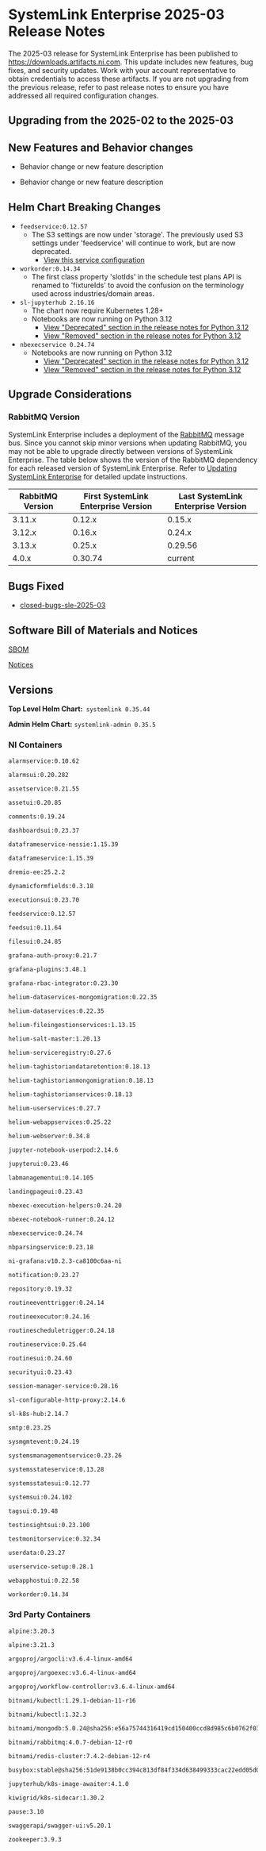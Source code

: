 # SystemLink Enterprise 2025-03 Release Notes

The 2025-03 release for SystemLink Enterprise has been
published to <https://downloads.artifacts.ni.com>. This update includes new
features, bug fixes, and security updates. Work with your account representative
to obtain credentials to access these artifacts. If you are not upgrading from
the previous release, refer to past release notes to ensure you have addressed
all required configuration changes.

## Upgrading from the 2025-02 to the 2025-03

<!-- Optional section to include comments and instructions needed to successfully upgrade from the previous release to the current release. If the only changes needed are already captured in Helm Chart Breaking Changes, this section is not needed. -->

## New Features and Behavior changes

- Behavior change or new feature description

- Behavior change or new feature description

## Helm Chart Breaking Changes

- `feedservice:0.12.57`
  - The S3 settings are now under 'storage'. The previously used S3 settings under 'feedservice' will continue to work, but are now deprecated.
    - [View this service configuration](https://github.com/ni/install-systemlink-enterprise/blob/2025-03/getting-started/templates/systemlink-values.yaml#L850)
- `workorder:0.14.34`
  - The first class property 'slotIds' in the schedule test plans API is renamed to 'fixtureIds' to avoid the confusion on the terminology used across industries/domain areas.
- `sl-jupyterhub 2.16.16`
  - The chart now require Kubernetes 1.28+
  - Notebooks are now running on Python 3.12
    - [View "Deprecated" section in the release notes for Python 3.12](https://docs.python.org/3.12/whatsnew/3.12.html#deprecated)
    - [View "Removed" section in the release notes for Python 3.12](https://docs.python.org/3.12/whatsnew/3.12.html#removed)
- `nbexecservice 0.24.74`
  - Notebooks are now running on Python 3.12
    - [View "Deprecated" section in the release notes for Python 3.12](https://docs.python.org/3.12/whatsnew/3.12.html#deprecated)
    - [View "Removed" section in the release notes for Python 3.12](https://docs.python.org/3.12/whatsnew/3.12.html#removed)

## Upgrade Considerations

### RabbitMQ Version

SystemLink Enterprise includes a deployment of the
[RabbitMQ](https://www.rabbitmq.com/) message bus. Since you cannot skip minor
versions when updating RabbitMQ, you may not be able to upgrade directly between
versions of SystemLink Enterprise. The table below shows the version of the
RabbitMQ dependency for each released version of SystemLink Enterprise. Refer to
[Updating SystemLink Enterprise](https://www.ni.com/docs/en-US/bundle/systemlink-enterprise/page/updating-systemlink-enterprise.html)
for detailed update instructions.

| RabbitMQ Version | First SystemLink Enterprise Version | Last SystemLink Enterprise Version |
| ---------------- | ----------------------------------- | ---------------------------------- |
| 3.11.x           | 0.12.x                              | 0.15.x                             |
| 3.12.x           | 0.16.x                              | 0.24.x                             |
| 3.13.x           | 0.25.x                              | 0.29.56                            |
| 4.0.x            | 0.30.74                             | current                            |

## Bugs Fixed

- [closed-bugs-sle-2025-03](https://github.com/ni/install-systemlink-enterprise/tree/2025-03/release-notes/2025-03/closed-bugs-sle-2025-03.xlsx)

## Software Bill of Materials and Notices

[SBOM](https://github.com/ni/install-systemlink-enterprise/tree/2025-03/release-notes/2025-03/sbom)

[Notices](https://github.com/ni/install-systemlink-enterprise/tree/2025-03/release-notes/2025-03/notices)

## Versions

**Top Level Helm Chart:** `systemlink 0.35.44`

**Admin Helm Chart:** `systemlink-admin 0.35.5`

### NI Containers

```text
alarmservice:0.10.62

alarmsui:0.20.282

assetservice:0.21.55

assetui:0.20.85

comments:0.19.24

dashboardsui:0.23.37

dataframeservice-nessie:1.15.39

dataframeservice:1.15.39

dremio-ee:25.2.2

dynamicformfields:0.3.18

executionsui:0.23.70

feedservice:0.12.57

feedsui:0.11.64

filesui:0.24.85

grafana-auth-proxy:0.21.7

grafana-plugins:3.48.1

grafana-rbac-integrator:0.23.30

helium-dataservices-mongomigration:0.22.35

helium-dataservices:0.22.35

helium-fileingestionservices:1.13.15

helium-salt-master:1.20.13

helium-serviceregistry:0.27.6

helium-taghistoriandataretention:0.18.13

helium-taghistorianmongomigration:0.18.13

helium-taghistorianservices:0.18.13

helium-userservices:0.27.7

helium-webappservices:0.25.22

helium-webserver:0.34.8

jupyter-notebook-userpod:2.14.6

jupyterui:0.23.46

labmanagementui:0.14.105

landingpageui:0.23.43

nbexec-execution-helpers:0.24.20

nbexec-notebook-runner:0.24.12

nbexecservice:0.24.74

nbparsingservice:0.23.18

ni-grafana:v10.2.3-ca8100c6aa-ni

notification:0.23.27

repository:0.19.32

routineeventtrigger:0.24.14

routineexecutor:0.24.16

routinescheduletrigger:0.24.18

routineservice:0.25.64

routinesui:0.24.60

securityui:0.23.43

session-manager-service:0.28.16

sl-configurable-http-proxy:2.14.6

sl-k8s-hub:2.14.7

smtp:0.23.25

sysmgmtevent:0.24.19

systemsmanagementservice:0.23.26

systemsstateservice:0.13.28

systemsstatesui:0.12.77

systemsui:0.24.102

tagsui:0.19.48

testinsightsui:0.23.100

testmonitorservice:0.32.34

userdata:0.23.27

userservice-setup:0.28.1

webapphostui:0.22.58

workorder:0.14.34
```

### 3rd Party Containers

```text
alpine:3.20.3

alpine:3.21.3

argoproj/argocli:v3.6.4-linux-amd64

argoproj/argoexec:v3.6.4-linux-amd64

argoproj/workflow-controller:v3.6.4-linux-amd64

bitnami/kubectl:1.29.1-debian-11-r16

bitnami/kubectl:1.32.3

bitnami/mongodb:5.0.24@sha256:e56a75744316419cd150400ccd8d985c6b0762f03c7a3b015f233524d043731f

bitnami/rabbitmq:4.0.7-debian-12-r0

bitnami/redis-cluster:7.4.2-debian-12-r4

busybox:stable@sha256:51de9138b0cc394c813df84f334d638499333cac22edd05d0300b2c9a2dc80dd

jupyterhub/k8s-image-awaiter:4.1.0

kiwigrid/k8s-sidecar:1.30.2

pause:3.10

swaggerapi/swagger-ui:v5.20.1

zookeeper:3.9.3
```
